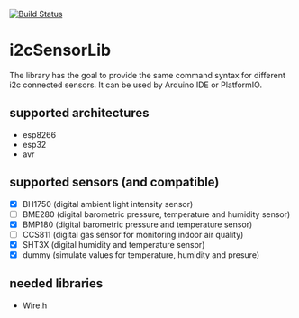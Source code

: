 [![Build Status](https://travis-ci.org/jipp/i2cSensorLib.svg?branch=master)](https://travis-ci.org/jipp/i2cSensorLib)

# i2cSensorLib
The library has the goal to provide the same command syntax for different i2c connected sensors. It can be used by Arduino IDE or PlatformIO.

## supported architectures
 * esp8266
 * esp32
 * avr

## supported sensors (and compatible)
- [X] BH1750 (digital ambient light intensity sensor)
- [ ] BME280 (digital barometric pressure, temperature and humidity sensor)
- [X] BMP180 (digital barometric pressure and temperature sensor)
- [ ] CCS811 (digital gas sensor for monitoring indoor air quality)
- [X] SHT3X (digital humidity and temperature sensor)
- [X] dummy (simulate values for temperature, humidity and presure)

## needed libraries
 * Wire.h
